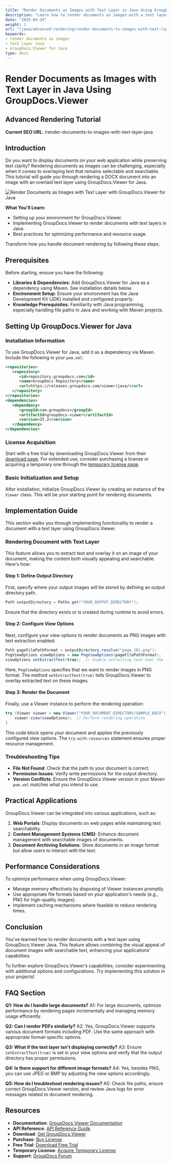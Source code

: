 ```yaml
---
title: "Render Documents as Images with Text Layer in Java Using GroupDocs.Viewer"
description: "Learn how to render documents as images with a text layer in Java using GroupDocs.Viewer for improved text clarity and searchability."
date: "2025-04-24"
weight: 1
url: "/java/advanced-rendering/render-documents-to-images-with-text-layer-java/"
keywords:
- render documents as images
- text layer Java
- GroupDocs.Viewer for Java
type: docs
---
```

# Render Documents as Images with Text Layer in Java Using GroupDocs.Viewer
## Advanced Rendering Tutorial
**Current SEO URL**: /render-documents-to-images-with-text-layer-java

## Introduction
Do you want to display documents on your web application while preserving text clarity? Rendering documents as images can be challenging, especially when it comes to overlaying text that remains selectable and searchable. This tutorial will guide you through rendering a DOCX document into an image with an overlaid text layer using GroupDocs.Viewer for Java.

![Render Documents as Images with Text Layer with GroupDocs.Viewer for Java](/viewer/advanced-rendering/render-documents-as-images-with-text-layer-java.png)

**What You'll Learn:**
- Setting up your environment for GroupDocs.Viewer.
- Implementing GroupDocs.Viewer to render documents with text layers in Java.
- Best practices for optimizing performance and resource usage.

Transform how you handle document rendering by following these steps.

## Prerequisites
Before starting, ensure you have the following:

- **Libraries & Dependencies**: Add GroupDocs.Viewer for Java as a dependency using Maven. See installation details below.
- **Environment Setup**: Ensure your environment has the Java Development Kit (JDK) installed and configured properly.
- **Knowledge Prerequisites**: Familiarity with Java programming, especially handling file paths in Java and working with Maven projects.

## Setting Up GroupDocs.Viewer for Java
### Installation Information
To use GroupDocs.Viewer for Java, add it as a dependency via Maven. Include the following in your `pom.xml`:

```xml
<repositories>
   <repository>
      <id>repository.groupdocs.com</id>
      <name>GroupDocs Repository</name>
      <url>https://releases.groupdocs.com/viewer/java/</url>
   </repository>
</repositories>
<dependencies>
   <dependency>
      <groupId>com.groupdocs</groupId>
      <artifactId>groupdocs-viewer</artifactId>
      <version>25.2</version>
   </dependency>
</dependencies>
```

### License Acquisition
Start with a free trial by downloading GroupDocs.Viewer from their [download page](https://releases.groupdocs.com/viewer/java/). For extended use, consider purchasing a license or acquiring a temporary one through the [temporary license page](https://purchase.groupdocs.com/temporary-license/).

### Basic Initialization and Setup
After installation, initialize GroupDocs.Viewer by creating an instance of the `Viewer` class. This will be your starting point for rendering documents.

## Implementation Guide
This section walks you through implementing functionality to render a document with a text layer using GroupDocs.Viewer.

### Rendering Document with Text Layer
This feature allows you to extract text and overlay it on an image of your document, making the content both visually appealing and searchable. Here's how:

#### Step 1: Define Output Directory
First, specify where your output images will be stored by defining an output directory path.

```java
Path outputDirectory = Paths.get("YOUR_OUTPUT_DIRECTORY");
```

Ensure that the directory exists or is created during runtime to avoid errors.

#### Step 2: Configure View Options
Next, configure your view options to render documents as PNG images with text extraction enabled:

```java
Path pageFilePathFormat = outputDirectory.resolve("page_{0}.png");
PngViewOptions viewOptions = new PngViewOptions(pageFilePathFormat);
viewOptions.setExtractText(true);  // Enable extracting text over the image
```

Here, `PngViewOptions` specifies that we want to render images in PNG format. The method `setExtractText(true)` tells GroupDocs.Viewer to overlay extracted text on these images.

#### Step 3: Render the Document
Finally, use a Viewer instance to perform the rendering operation:

```java
try (Viewer viewer = new Viewer("YOUR_DOCUMENT_DIRECTORY/SAMPLE_DOCX")) {
    viewer.view(viewOptions);  // Perform rendering operation
}
```

This code block opens your document and applies the previously configured view options. The `try-with-resources` statement ensures proper resource management.

### Troubleshooting Tips
- **File Not Found**: Check that the path to your document is correct.
- **Permission Issues**: Verify write permissions for the output directory.
- **Version Conflicts**: Ensure the GroupDocs.Viewer version in your Maven `pom.xml` matches what you intend to use.

## Practical Applications
GroupDocs.Viewer can be integrated into various applications, such as:
1. **Web Portals**: Display documents on web pages while maintaining text searchability.
2. **Content Management Systems (CMS)**: Enhance document management with searchable images of documents.
3. **Document Archiving Solutions**: Store documents in an image format but allow users to interact with the text.

## Performance Considerations
To optimize performance when using GroupDocs.Viewer:
- Manage memory effectively by disposing of Viewer instances promptly.
- Use appropriate file formats based on your application's needs (e.g., PNG for high-quality images).
- Implement caching mechanisms where feasible to reduce rendering times.

## Conclusion
You've learned how to render documents with a text layer using GroupDocs.Viewer Java. This feature allows combining the visual appeal of document images with searchable text, enhancing your applications' capabilities.

To further explore GroupDocs.Viewer’s capabilities, consider experimenting with additional options and configurations. Try implementing this solution in your projects!

## FAQ Section
**Q1: How do I handle large documents?**
A1: For large documents, optimize performance by rendering pages incrementally and managing memory usage efficiently.

**Q2: Can I render PDFs similarly?**
A2: Yes, GroupDocs.Viewer supports various document formats including PDF. Use the same approach with appropriate format-specific options.

**Q3: What if the text layer isn't displaying correctly?**
A3: Ensure `setExtractText(true)` is set in your view options and verify that the output directory has proper permissions.

**Q4: Is there support for different image formats?**
A4: Yes, besides PNG, you can use JPEG or BMP by adjusting the view options accordingly.

**Q5: How do I troubleshoot rendering issues?**
A5: Check file paths, ensure correct GroupDocs.Viewer version, and review Java logs for error messages related to document rendering.

## Resources
- **Documentation**: [GroupDocs Viewer Documentation](https://docs.groupdocs.com/viewer/java/)
- **API Reference**: [API Reference Guide](https://reference.groupdocs.com/viewer/java/)
- **Download**: [Get GroupDocs.Viewer](https://releases.groupdocs.com/viewer/java/)
- **Purchase**: [Buy License](https://purchase.groupdocs.com/buy)
- **Free Trial**: [Download Free Trial](https://releases.groupdocs.com/viewer/java/)
- **Temporary License**: [Acquire Temporary License](https://purchase.groupdocs.com/temporary-license/)
- **Support**: [GroupDocs Forum](https://forum.groupdocs.com/c/viewer/9)
